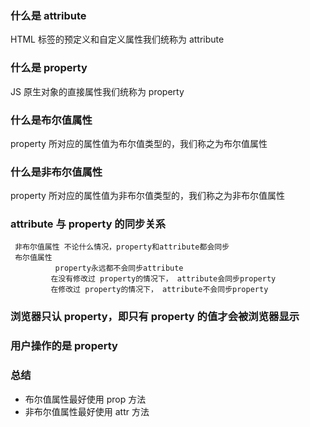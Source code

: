 ### 什么是 attribute

HTML 标签的预定义和自定义属性我们统称为 attribute

### 什么是 property

JS 原生对象的直接属性我们统称为 property

### 什么是布尔值属性

property 所对应的属性值为布尔值类型的，我们称之为布尔值属性

### 什么是非布尔值属性

property 所对应的属性值为非布尔值类型的，我们称之为非布尔值属性

### attribute 与 property 的同步关系

     非布尔值属性 不论什么情况，property和attribute都会同步
     布尔值属性
              property永远都不会同步attribute
             在没有修改过 property的情况下， attribute会同步property
             在修改过 property的情况下， attribute不会同步property

### 浏览器只认 property，即只有 property 的值才会被浏览器显示

### 用户操作的是 property

### 总结

- 布尔值属性最好使用 prop 方法
- 非布尔值属性最好使用 attr 方法
